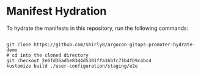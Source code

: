 
# Manifest Hydration

To hydrate the manifests in this repository, run the following commands:

```shell

git clone https://github.com/Shirly8/argocon-gitops-promoter-hydrate-demo
# cd into the cloned directory
git checkout 2e6fd36ad5e8344d5301ffa16bfc71b4fb9c4bc4
kustomize build ./user-configuration/staging/e2e
```